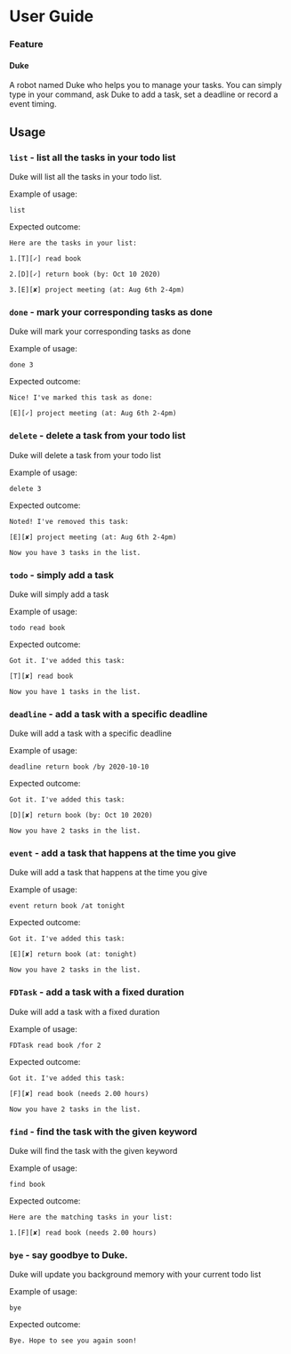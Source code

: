 # User Guide

### Feature 
#### Duke
A robot named Duke who helps you to manage your tasks.
You can simply type in your command, ask Duke to add a task, set a deadline or record a event timing. 

## Usage

### `list` - list all the tasks in your todo list
Duke will list all the tasks in your todo list.

Example of usage: 

`list`

Expected outcome:

`Here are the tasks in your list:`

`1.[T][✓] read book`

`2.[D][✓] return book (by: Oct 10 2020)`

`3.[E][✘] project meeting (at: Aug 6th 2-4pm)`


### `done` - mark your corresponding tasks as done
Duke will mark your corresponding tasks as done

Example of usage: 

`done 3`

Expected outcome:

`Nice! I've marked this task as done:`

`[E][✓] project meeting (at: Aug 6th 2-4pm)`


### `delete` - delete a task from your todo list
Duke will delete a task from your todo list

Example of usage: 

`delete 3`

Expected outcome:

`Noted! I've removed this task:`

`[E][✘] project meeting (at: Aug 6th 2-4pm)`

`Now you have 3 tasks in the list.`

 
### `todo` - simply add a task 
Duke will simply add a task 

Example of usage: 

`todo read book`

Expected outcome:

`Got it. I've added this task:`

   `[T][✘] read book`
   
`Now you have 1 tasks in the list.`


### `deadline` - add a task with a specific deadline
Duke will add a task with a specific deadline

Example of usage: 

`deadline return book /by 2020-10-10`

Expected outcome:

`Got it. I've added this task:`

`[D][✘] return book (by: Oct 10 2020)`

`Now you have 2 tasks in the list.`
 
 
### `event` - add a task that happens at the time you give
Duke will add a task that happens at the time you give

Example of usage: 

`event return book /at tonight`

Expected outcome:

`Got it. I've added this task:`

`[E][✘] return book (at: tonight)`

`Now you have 2 tasks in the list.`


### `FDTask` - add a task with a fixed duration
Duke will add a task with a fixed duration

Example of usage: 

`FDTask read book /for 2`

Expected outcome:

`Got it. I've added this task:`

`[F][✘] read book (needs 2.00 hours)`

`Now you have 2 tasks in the list.`


### `find` - find the task with the given keyword
Duke will find the task with the given keyword

Example of usage: 

`find book`

Expected outcome:

`Here are the matching tasks in your list:`

`1.[F][✘] read book (needs 2.00 hours)`


### `bye` - say goodbye to Duke.
Duke will update you background memory with your current todo list

Example of usage: 

`bye`

Expected outcome:

`Bye. Hope to see you again soon!`

